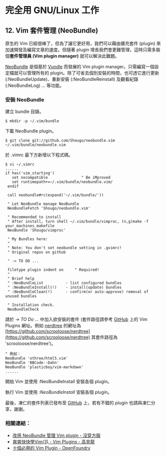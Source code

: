 # 完全用 GNU/Linux 工作

## 12. Vim 套件管理 (NeoBundle)

原生的 Vim 已經很棒了，但為了讓它更好用，我們可以藉由擴充套件 (plugin) 來加速開發及編寫文章的速度。但隨著 plugin 增長我們會更難管理，這時只需多裝個**套件管理員 (Vim plugin manager)** 就可以解決此難題。

[NeoBundle](https://github.com/Shougo/neobundle.vim) 是個基於 [Vundle](https://github.com/gmarik/vundle) 而發展的 Vim plugin manager。只需編寫一個設定檔就可以管理所有的 plugin。除了可省去個別安裝的時間，也可透它進行更新 (:NeoBundleUpdate)、重新安裝 (:NeoBundleReinstall) 及觀看紀錄 (:NeoBundleLog) ... 等功能。

### 安裝 NeoBundle

建立 bundle 目錄。

	$ mkdir -p ~/.vim/bundle

下載 NeoBundle plugin。

	$ git clone git://github.com/Shougo/neobundle.vim ~/.vim/bundle/neobundle.vim

於 .vimrc 最下方新增以下程式碼。

	$ vi ~/.vimrc
	......
	if has('vim_starting')
	   set nocompatible               " Be iMproved
	   set runtimepath+=~/.vim/bundle/neobundle.vim/
	 endif
	
	 call neobundle#rc(expand('~/.vim/bundle/'))
	
	 " Let NeoBundle manage NeoBundle
	 NeoBundleFetch 'Shougo/neobundle.vim'
	
	 " Recommended to install
	 " After install, turn shell ~/.vim/bundle/vimproc, (n,g)make -f your_machines_makefile
	 NeoBundle 'Shougo/vimproc'
	
	 " My Bundles here:
	 "
	 " Note: You don't set neobundle setting in .gvimrc!
	 " Original repos on github

	 " -> TO DO ...
	
	 filetype plugin indent on     " Required!
	 "
	 " Brief help
	 " :NeoBundleList          - list configured bundles
	 " :NeoBundleInstall(!)    - install(update) bundles
	 " :NeoBundleClean(!)      - confirm(or auto-approve) removal of unused bundles
	
	 " Installation check.
	 NeoBundleCheck

請於 *-> TO Do ...* 中加入欲安裝的套件 (套件路徑請參考 [GitHub](https://github.com/) 上的 Vim Plugins 網址。例如 [nerdtree](https://github.com/scrooloose/nerdtree) 的網址為 [https://github.com/scrooloose/nerdtree](https://github.com/scrooloose/nerdtree) 其套件路徑為 'scrooloose/nerdtree')。

	" 例如：
	NeoBundle 'othree/html5.vim'
	NeoBundle 'BBCode--Dahn'
	NeoBundle 'plasticboy/vim-markdown'
	......

開始 Vim 並使用 :NeoBundleInstall 安裝各個 plugin。

執行 Vim 並使用 *:NeoBundleInstall* 安裝各個 plugin。

最後，凍仁的套件列表已發布至 [GitHub](https://github.com/chusiang/vimrc) 上，若有不錯的 plugin 也請與凍仁分享，謝謝。

### 相關連結：
- [改用 NeoBundle 管理 Vim plugin - 沒穿方服](http://bootleq.blogspot.tw/2012/05/neobundle-vim-plugin.html)
- [爽爽快快學Vim(3) - Vim Plugins - 高見龍](http://blog.eddie.com.tw/2012/06/01/screencast-3-vim-plugins/)
- [十個必用的 Vim Plugin - OpenFoundry](http://www.openfoundry.org/en/component/content/2244?task=view)

